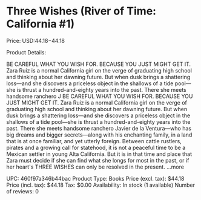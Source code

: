 # Three Wishes (River of Time: California #1)

Price: USD:$44.18-$44.18

Product Details:

BE CAREFUL WHAT YOU WISH FOR. BECAUSE YOU JUST MIGHT GET IT. Zara Ruiz is a normal California girl on the verge of graduating high school and thinking about her dawning future. But when dusk brings a shattering loss—and she discovers a priceless object in the shallows of a tide pool—she is thrust a hundred-and-eighty years into the past. There she meets handsome ranchero J BE CAREFUL WHAT YOU WISH FOR. BECAUSE YOU JUST MIGHT GET IT. Zara Ruiz is a normal California girl on the verge of graduating high school and thinking about her dawning future. But when dusk brings a shattering loss—and she discovers a priceless object in the shallows of a tide pool—she is thrust a hundred-and-eighty years into the past. There she meets handsome ranchero Javier de la Ventura—who has big dreams and bigger secrets—along with his enchanting family, in a land that is at once familiar, and yet utterly foreign. Between cattle rustlers, pirates and a growing call for statehood, it is not a peaceful time to be a Mexican settler in young Alta California. But it is in that time and place that Zara must decide if she can find what she longs for most in the past, or if her heart's THREE WISHES can only be resolved in the present. ...more

UPC: 460f97a346b44bac
Product Type: Books
Price (excl. tax): $44.18
Price (incl. tax): $44.18
Tax: $0.00
Availability: In stock (1 available)
Number of reviews: 0